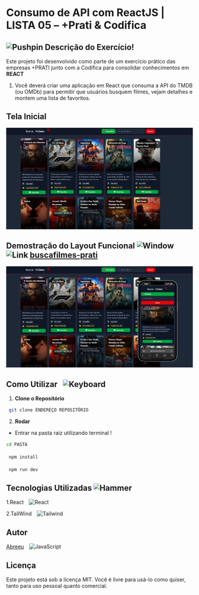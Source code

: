 # Consumo de API com ReactJS | LISTA 05 – +Prati & Codifica
## <img src="https://raw.githubusercontent.com/Tarikul-Islam-Anik/Animated-Fluent-Emojis/master/Emojis/Objects/Pushpin.png" alt="Pushpin" width="25" height="25" />  Descrição do Exercício!
Este projeto foi desenvolvido como parte de um exercício prático das empresas +PRATI junto com a Codifica para consolidar conhecimentos em **REACT**

1. Você deverá criar uma aplicação em React que consuma a API do TMDB (ou OMDb) para permitir que usuários busquem filmes, vejam detalhes e montem uma lista de favoritos.

## Tela Inicial
![Tela-Inicial](./src/assets/buscafilmesInicial.png)


## Demostração do Layout Funcional <img src="https://raw.githubusercontent.com/Tarikul-Islam-Anik/Animated-Fluent-Emojis/master/Emojis/Objects/Window.png" alt="Window" width="25" height="25" /> <img src="https://raw.githubusercontent.com/Tarikul-Islam-Anik/Animated-Fluent-Emojis/master/Emojis/Objects/Link.png" alt="Link" width="25" height="25" /> [buscafilmes-prati](https://buscafilmes-prati.vercel.app/)


![Tela-Funcional](./src/assets/buscafilmes.png)

## Como Utilizar <img src="https://raw.githubusercontent.com/Tarikul-Islam-Anik/Animated-Fluent-Emojis/master/Emojis/Objects/Keyboard.png" alt="Keyboard" width="25" height="25" style="margin-left: 10px;"  />

1. **Clone o Repositório**

```bash
 git clone ENDEREÇO REPOSITÓRIO

```
2. **Rodar**
- Entrar na pasta raiz utilizando terminal !
```bash
cd PASTA

 npm install
 
 npm run dev
```



## Tecnologias Utilizadas <img src="https://raw.githubusercontent.com/Tarikul-Islam-Anik/Animated-Fluent-Emojis/master/Emojis/Objects/Hammer.png" alt="Hammer" width="25" height="25" />

1.React <img src="https://skillicons.dev/icons?i=react" alt="React"  width="25" height="25" style="margin-left: 10px;" />

2.TailWind <img src="https://skillicons.dev/icons?i=tailwind" alt="Tailwind" width="25" height="25" style="margin-left: 10px;" />

## Autor

[Abreeu](https://www.linkedin.com/in/abreeu/)
<img src="https://skillicons.dev/icons?i=linkedin" alt="JavaScript" width="25" height="25" style="margin-left: 10px;" />


## Licença

Este projeto está sob a licença MIT. Você é livre para usá-lo como quiser, tanto para uso pessoal quanto comercial.


